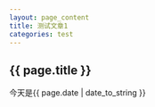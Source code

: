 ```yaml
---
layout: page_content
title: 测试文章1
categories: test
---
```


<h2>{{ page.title }}</h2>
<p>今天是{{ page.date | date_to_string }}</p>